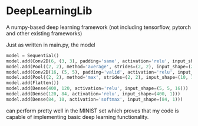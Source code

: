# DeepLearningLib
A numpy-based deep learning framework (not including tensorflow, pytorch and other existing frameworks)

Just as written in main.py, the model
```python
model = Sequential()
model.add(Conv2D(6, (3, 3), padding='same', activation='relu', input_shape=(28, 28, 1)))
model.add(Pool((2, 2), method='average', strides=(2, 2), input_shape=(28, 28, 6)))
model.add(Conv2D(16, (5, 5), padding='valid', activation='relu', input_shape=(14, 14, 6)))
model.add(Pool((2, 2), method='max', strides=(2, 2), input_shape=(10, 10, 16)))
model.add(Flatten())
model.add(Dense(400, 120, activation='relu', input_shape=(5, 5, 16)))
model.add(Dense(120, 84, activation='relu', input_shape=(400, 1)))
model.add(Dense(84, 10, activation='softmax', input_shape=(84, 1)))
```
can perform pretty well in the MINIST set which proves that my code is capable of implementing basic deep learning functionality.

